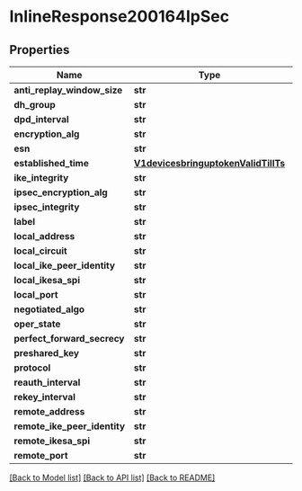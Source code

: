 # InlineResponse200164IpSec

## Properties
Name | Type | Description | Notes
------------ | ------------- | ------------- | -------------
**anti_replay_window_size** | **str** |  | [optional] 
**dh_group** | **str** |  | [optional] 
**dpd_interval** | **str** |  | [optional] 
**encryption_alg** | **str** |  | [optional] 
**esn** | **str** |  | [optional] 
**established_time** | [**V1devicesbringuptokenValidTillTs**](V1devicesbringuptokenValidTillTs.md) |  | [optional] 
**ike_integrity** | **str** |  | [optional] 
**ipsec_encryption_alg** | **str** |  | [optional] 
**ipsec_integrity** | **str** |  | [optional] 
**label** | **str** |  | [optional] 
**local_address** | **str** |  | [optional] 
**local_circuit** | **str** |  | [optional] 
**local_ike_peer_identity** | **str** |  | [optional] 
**local_ikesa_spi** | **str** |  | [optional] 
**local_port** | **str** |  | [optional] 
**negotiated_algo** | **str** |  | [optional] 
**oper_state** | **str** |  | [optional] 
**perfect_forward_secrecy** | **str** |  | [optional] 
**preshared_key** | **str** |  | [optional] 
**protocol** | **str** |  | [optional] 
**reauth_interval** | **str** |  | [optional] 
**rekey_interval** | **str** |  | [optional] 
**remote_address** | **str** |  | [optional] 
**remote_ike_peer_identity** | **str** |  | [optional] 
**remote_ikesa_spi** | **str** |  | [optional] 
**remote_port** | **str** |  | [optional] 

[[Back to Model list]](../README.md#documentation-for-models) [[Back to API list]](../README.md#documentation-for-api-endpoints) [[Back to README]](../README.md)

